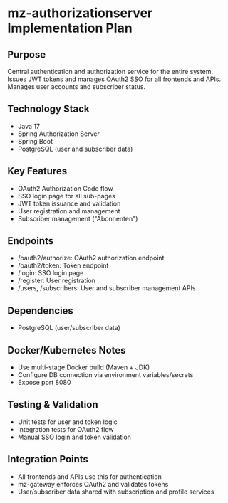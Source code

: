 # mz-authorizationserver Implementation Plan

## Purpose
Central authentication and authorization service for the entire system. Issues JWT tokens and manages OAuth2 SSO for all frontends and APIs. Manages user accounts and subscriber status.

## Technology Stack
- Java 17
- Spring Authorization Server
- Spring Boot
- PostgreSQL (user and subscriber data)

## Key Features
- OAuth2 Authorization Code flow
- SSO login page for all sub-pages
- JWT token issuance and validation
- User registration and management
- Subscriber management ("Abonnenten")

## Endpoints
- /oauth2/authorize: OAuth2 authorization endpoint
- /oauth2/token: Token endpoint
- /login: SSO login page
- /register: User registration
- /users, /subscribers: User and subscriber management APIs

## Dependencies
- PostgreSQL (user/subscriber data)

## Docker/Kubernetes Notes
- Use multi-stage Docker build (Maven + JDK)
- Configure DB connection via environment variables/secrets
- Expose port 8080

## Testing & Validation
- Unit tests for user and token logic
- Integration tests for OAuth2 flow
- Manual SSO login and token validation

## Integration Points
- All frontends and APIs use this for authentication
- mz-gateway enforces OAuth2 and validates tokens
- User/subscriber data shared with subscription and profile services

